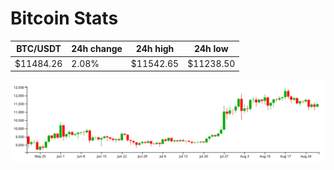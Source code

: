 # Bitcoin Stats

BTC/USDT|24h change|24h high|24h low|
|---|---|---|---|
|$11484.26|2.08%|$11542.65|$11238.50|

<img src="./chart.svg">
